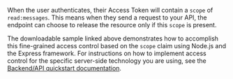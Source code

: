 When the user authenticates, their Access Token will contain a `scope` of `read:messages`. This means when they send a request to your API, the endpoint can choose to release the resource only if this `scope` is present.

The downloadable sample linked above demonstrates how to accomplish this fine-grained access control based on the `scope` claim using Node.js and the Express framework. For instructions on how to implement access control for the specific server-side technology you are using, see the [Backend/API quickstart documentation](/quickstart/backend).
